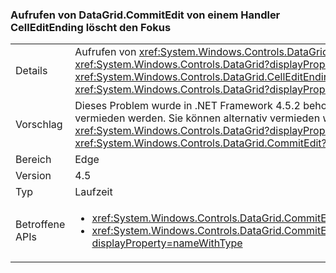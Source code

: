 ### <a name="calling-datagridcommitedit-from-a-celleditending-handler-drops-focus"></a>Aufrufen von DataGrid.CommitEdit von einem Handler CellEditEnding löscht den Fokus

|   |   |
|---|---|
|Details|Aufrufen von <xref:System.Windows.Controls.DataGrid.CommitEdit> aus einer der der <xref:System.Windows.Controls.DataGrid?displayProperty=name>des <xref:System.Windows.Controls.DataGrid.CellEditEnding?displayProperty=name> -Ereignishandler bewirkt, dass die <xref:System.Windows.Controls.DataGrid?displayProperty=name> den Fokus verliert.|
|Vorschlag|Dieses Problem wurde in .NET Framework 4.5.2 behoben, daher kann es durch ein Upgrade von .NET Framework vermieden werden. Sie können alternativ vermieden werden, indem Sie explizit erneut auswählen der <xref:System.Windows.Controls.DataGrid?displayProperty=name> nach dem Aufruf <xref:System.Windows.Controls.DataGrid.CommitEdit?displayProperty=name>.|
|Bereich|Edge|
|Version|4.5|
|Typ|Laufzeit|
|Betroffene APIs|<ul><li><xref:System.Windows.Controls.DataGrid.CommitEdit?displayProperty=nameWithType></li><li><xref:System.Windows.Controls.DataGrid.CommitEdit(System.Windows.Controls.DataGridEditingUnit,System.Boolean)?displayProperty=nameWithType></li></ul>|

